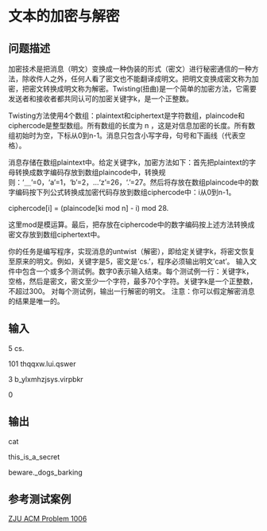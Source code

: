 # 文本的加密与解密

## 问题描述

加密技术是把消息（明文）变换成一种伪装的形式（密文）进行秘密通信的一种方法，除收件人之外，任何人看了密文也不能翻译成明文。把明文变换成密文称为加密，把密文转换成明文称为解密。Twisting(扭曲)是一个简单的加密方法，它需要发送者和接收者都共同认可的加密关键字k，是一个正整数。

Twisting方法使用4个数组：plaintext和ciphertext是字符数组，plaincode和ciphercode是整型数组。所有数组的长度为 n ，这是对信息加密的长度。所有数组初始时为空，下标从0到n-1。消息只包含小写字母，句号和下画线（代表空格）。

消息存储在数组plaintext中。给定关键字k，加密方法如下：首先把plaintext的字母转换成数字编码存放到数组plaincode中，转换规则：‘＿’=0，‘a’=1，‘b’=2，…‘z’=26，‘.’=27。然后将存放在数组plaincode中的数字编码按下列公式转换成加密代码存放到数组ciphercode中：i从0到n-1。

  ciphercode[i] = (plaincode[ki mod n] - i) mod 28.
  
这里mod是模运算。最后，把存放在ciphercode中的数字编码按上述方法转换成密文存放到数组ciphertext中。

你的任务是编写程序，实现消息的untwist（解密），即给定关键字k，将密文恢复至原来的明文。例如，关键字是5，密文是’cs.’，程序必须输出明文’cat’。
输入文件中包含一个或多个测试例。数字0表示输入结束。每个测试例一行：关键字k，空格，然后是密文，密文至少一个字符，最多70个字符。关键字k是一个正整数，不超过300。    对每个测试例，输出一行解密的明文。
注意：你可以假定解密消息的结果是唯一的。

## 输入

5 cs.

101 thqqxw.lui.qswer

3 b_ylxmhzjsys.virpbkr

0

## 输出

cat

this_is_a_secret

beware._dogs_barking

## 参考测试案例

[ZJU ACM Problem 1006](http://acm.zju.edu.cn/onlinejudge/showProblem.do?problemCode=1006)